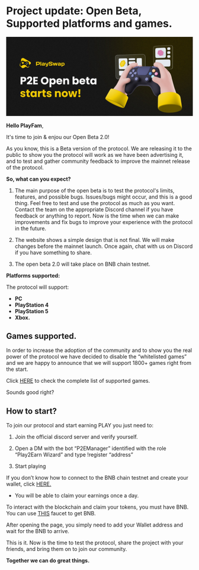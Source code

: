 # Project update: Open Beta, Supported platforms and games.

![](../assets/images/openbeta.jpg)

**Hello PlayFam**,

It's time to join & enjou our Open Beta 2.0!

As you know, this is a Beta version of the protocol. We are releasing it to the public to show you the protocol will work as we have been advertising it, and to test and gather community feedback to improve the mainnet release of the protocol.


**So, what can you expect?**

1) The main purpose of the open beta is to test the protocol's limits, features, and possible bugs. Issues/bugs might occur, and this is a good thing. Feel free to test and use the protocol as much as you want. Contact the team on the appropriate Discord channel if you have feedback or anything to report. Now is the time when we can make improvements and fix bugs to improve your experience with the protocol in the future. 

2) The website shows a simple design that is not final. We  will make changes before the mainnet launch. Once again, chat with us on Discord if you have something to share.

3) The open beta 2.0 will take place on BNB chain testnet. 


**Platforms supported:**

The protocol will support:
- **PC**
- **PlayStation 4**
- **PlayStation 5**
- **Xbox.**

## Games supported.

In order to increase the adoption of the community and to show you the real power of the protocol we have decided to disable the “whitelisted games” and we are happy to announce that we will support 1800+ games right from the start.

Click [HERE](https://docs.playswap.org/open-beta/supported-games/) to check the complete list of supported games.

Sounds good right? 

## How to start?

To join our protocol and start earning PLAY you just need to:

1) Join the official discord server and verify yourself.
2) Open a DM with the bot “P2EManager” identified with the role “Play2Earn Wizard” and type !register “address”

3) Start playing

If you don’t know how to connect to the BNB chain testnet and create your wallet, click [HERE.](https://docs.playswap.org/open-beta/connect-metamask-to-testnet/)

- You will be able to claim your earnings once a day.

To interact with the blockchain and claim your tokens, you must have BNB. You can use [THIS](https://testnet.binance.org/faucet-smart) faucet to get BNB.

After opening the page, you simply need to add your Wallet address and wait for the BNB to arrive.

This is it. Now is the time to test the protocol, share the project with your friends, and bring them on to join our community.

**Together we can do great things.**













